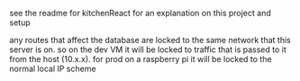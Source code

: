 see the readme for kitchenReact for an explanation on this project and setup

any routes that affect the database are locked to the same network that this server is on. so on the dev VM it will be locked to traffic that is passed to it from
the host (10.x.x). for prod on a raspberry pi it will be locked to the normal local IP scheme 
